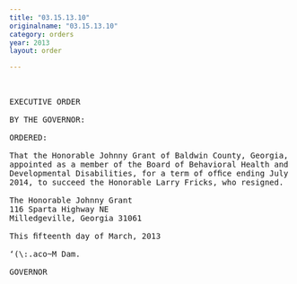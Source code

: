 ```yaml
---
title: "03.15.13.10"
originalname: "03.15.13.10"
category: orders
year: 2013
layout: order

---
```

<pre>
 

EXECUTIVE ORDER

BY THE GOVERNOR:

ORDERED:

That the Honorable Johnny Grant of Baldwin County, Georgia, is
appointed as a member of the Board of Behavioral Health and
Developmental Disabilities, for a term of ofﬁce ending July I,
2014, to succeed the Honorable Larry Fricks, who resigned.

The Honorable Johnny Grant
116 Sparta Highway NE
Milledgeville, Georgia 31061

This ﬁfteenth day of March, 2013

‘(\:.aco~M Dam.

GOVERNOR

</pre>
